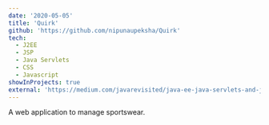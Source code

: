 ```yaml
---
date: '2020-05-05'
title: 'Quirk'
github: 'https://github.com/nipunaupeksha/Quirk'
tech:
  - J2EE
  - JSP
  - Java Servlets
  - CSS
  - Javascript
showInProjects: true
external: 'https://medium.com/javarevisited/java-ee-java-servlets-and-jsps-6ed1d2fca237'
---
```


A web application to manage sportswear.
